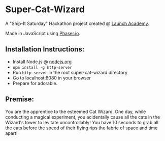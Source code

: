 Super-Cat-Wizard
================

A "Ship-It Saturday" Hackathon project created @ [Launch Academy](http://www.launchacademy.com/).

Made in JavaScript using [Phaser.io](http://phaser.io/).

Installation Instructions:
--------------------------

* Install Node.js @ [nodejs.org](http://nodejs.org/)
* `npm install -g http-server`
* Run `http-server` in the root super-cat-wizard directory
* Go to localhost:8080 in your browser
* Prepare for adorable.

Premise:
--------

You are the apprentice to the esteemed Cat Wizard. One day, while conducting
a magical experiment, you acidentally cause all the cats in the Wizard's tower to levitate
uncontrollably! You have 10 seconds to grab all the cats before the speed of their
flying rips the fabric of space and time apart!
